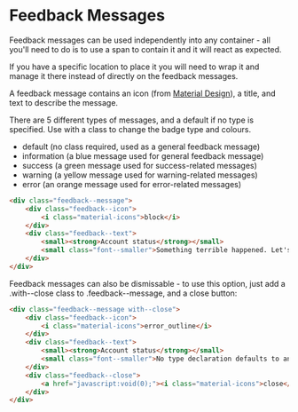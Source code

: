 Feedback Messages
======

Feedback messages can be used independently into any container - all you'll need to do is to use a span to contain it and it will react as expected.

If you have a specific location to place it you will need to wrap it and manage it there instead of directly on the feedback messages.

A feedback message contains an icon (from [Material Design](https://material.io/icons/)), a title, and text to describe the message. 

There are 5 different types of messages, and a default if no type is specified. Use with a class to change the badge type and colours.
* default (no class required, used as a general feedback message)
* information (a blue message used for general feedback message)
* success (a green message used for success-related messages)
* warning (a yellow message used for warning-related messages)
* error (an orange message used for error-related messages)

```HTML
<div class="feedback--message">
	<div class="feedback--icon">
		<i class="material-icons">block</i>
	</div>
	<div class="feedback--text">
		<small><strong>Account status</strong></small>
		<small class="font--smaller">Something terrible happened. Let's see if this fixes it.</small>
	</div>
</div>
```

Feedback messages can also be dismissable - to use this option, just add a .with--close class to .feedback--message, and a close button:
```HTML
<div class="feedback--message with--close">
	<div class="feedback--icon">
		<i class="material-icons">error_outline</i>
	</div>
	<div class="feedback--text">
		<small><strong>Account status</strong></small>
		<small class="font--smaller">No type declaration defaults to an info style.</small>
	</div>
	<div class="feedback--close">
		<a href="javascript:void(0);"><i class="material-icons">close</i></a>
	</div>
</div>
```
